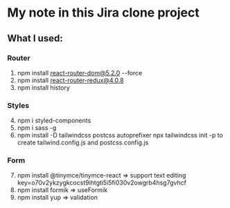 # My note in this Jira clone project 

## What I used:

### Router
1. npm install react-router-dom@5.2.0 --force
2. npm install react-router-redux@4.0.8
3. npm install history
### Styles
4. npm i styled-components
5. npm i sass -g
6. npm install -D tailwindcss postcss autoprefixer
  npx tailwindcss init -p to create tailwind.config.js and postcss.config.js
### Form
7. npm install @tinymce/tinymce-react => support text editing key=o70v2ykzygkcocst9ihtgti5i5fi030v2owgrb4hsg7gvhcf
8. npm install formik => useFormik
9. npm install yup => validation

